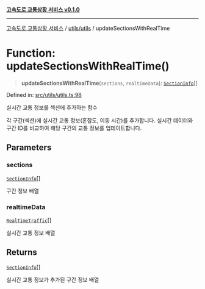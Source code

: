 [**고속도로 교통상황 서비스 v0.1.0**](../../../README.md)

***

[고속도로 교통상황 서비스](../../../modules.md) / [utils/utils](../README.md) / updateSectionsWithRealTime

# Function: updateSectionsWithRealTime()

> **updateSectionsWithRealTime**(`sections`, `realtimeData`): [`SectionInfo`](../../../types/type-aliases/SectionInfo.md)[]

Defined in: [src/utils/utils.ts:98](https://github.com/ksheyon123/road-status-preview/blob/d56258a23fae54155a9cd30000ae39fff6269a67/src/utils/utils.ts#L98)

실시간 교통 정보를 섹션에 추가하는 함수

각 구간(섹션)에 실시간 교통 정보(혼잡도, 이동 시간)를 추가합니다.
실시간 데이터와 구간 ID를 비교하여 해당 구간의 교통 정보를 업데이트합니다.

## Parameters

### sections

[`SectionInfo`](../../../types/type-aliases/SectionInfo.md)[]

구간 정보 배열

### realtimeData

[`RealTimeTraffic`](../../../types/type-aliases/RealTimeTraffic.md)[]

실시간 교통 정보 배열

## Returns

[`SectionInfo`](../../../types/type-aliases/SectionInfo.md)[]

실시간 교통 정보가 추가된 구간 정보 배열
